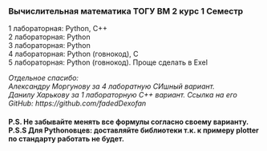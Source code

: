 <h3> Вычислительная математика ТОГУ ВМ 2 курс 1 Семестр </h3>

1 лабораторная: Python, C++	<br>
2 лабораторная: Python	<br>
3 лабораторная: Python	<br>
4 лабораторная: Python (говнокод), C	<br>
5 лабораторная: Python (говнокод). Проще сделать в Exel	<br>


<i>
Отдельное спасибо:  <br>
	Александру Моргунову за 4 лаборатную СИшный вариант. <br>
	Данилу Харькову за 1 лабораторную C++ вариант. Ссылка на его GitHub:   https://github.com/fadedDexofan  <br>
</i>


<h4>
P.S. Не забывайте менять все формулы согласно своему варианту. <br>
P.S.S Для Pythonовцев: доставляйте библиотеки т.к. к примеру plotter по стандарту работать не будет.
</h4>


